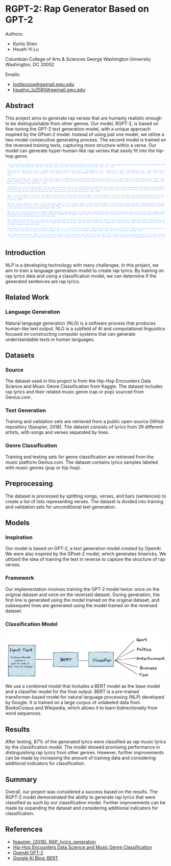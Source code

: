 # RGPT-2: Rap Generator Based on GPT-2

Authors:
- Kurtis Shen
- Hsueh-Yi Lu

Columbian College of Arts & Sciences
George Washington University
Washington, DC 20052

Emails:
- lootlecoop@gwmail.gwu.edu
- hsuehyi_lu2580@gwmail.gwu.edu

## Abstract

This project aims to generate rap verses that are humanly realistic enough to be distinguishable from other genres. Our model, RGPT-2, is based on fine-tuning the GPT-2 text generation model, with a unique approach inspired by the GPoet-2 model. Instead of using just one model, we utilize a two-model consecutive generating process. The second model is trained on the reversed training texts, capturing more structure within a verse. Our model can generate hyper-human-like rap verses that easily fit into the hip-hop genre.


<img src="img/Verses.png">

## Introduction

NLP is a developing technology with many challenges. In this project, we aim to train a language generation model to create rap lyrics. By training on rap lyrics data and using a classification model, we can determine if the generated sentences are rap lyrics.

## Related Work

### Language Generation

Natural language generation (NLG) is a software process that produces human-like text output. NLG is a subfield of AI and computational linguistics focused on constructing computer systems that can generate understandable texts in human languages.

## Datasets

### Source

The dataset used in this project is from the Hip-Hop Encounters Data Science and Music Genre Classification from Kaggle. The dataset includes rap lyrics and their related music genre (rap or pop) sourced from Genius.com.

### Text Generation

Training and validation sets are retrieved from a public open-source GitHub repository (fpaupier, 2018). The dataset consists of lyrics from 39 different artists, with songs and verses separated by lines.

### Genre Classification

Training and testing sets for genre classification are retrieved from the music platform Genius.com. The dataset contains lyrics samples labeled with music genres (pop or hip-hop).

## Preprocessing

The dataset is processed by splitting songs, verses, and bars (sentences) to create a list of lists representing verses. The dataset is divided into training and validation sets for unconditional text generation.

## Models

### Inspiration

Our model is based on GPT-2, a text generation model created by OpenAI. We were also inspired by the GPoet-2 model, which generates limericks. We utilized the idea of training the text in reverse to capture the structure of rap verses.

### Framework

Our implementation involves training the GPT-2 model twice: once on the original dataset and once on the reversed dataset. During generation, the first line is generated using the model trained on the original dataset, and subsequent lines are generated using the model trained on the reversed dataset.

### Classification Model

<img src="img/Modelstruck.png">

We use a combined model that includes a BERT model as the base model and a classifier model for the final output. BERT is a pre-trained transformer-based model for natural language processing (NLP) developed by Google. It is trained on a large corpus of unlabeled data from BooksCorpus and Wikipedia, which allows it to learn bidirectionally from word sequences.

## Results

After testing, 87% of the generated lyrics were classified as rap music lyrics by the classification model. The model showed promising performance in distinguishing rap lyrics from other genres. However, further improvements can be made by increasing the amount of training data and considering additional indicators for classification.

## Summary

Overall, our project was considered a success based on the results. The RGPT-2 model demonstrated the ability to generate rap lyrics that were classified as such by our classification model. Further improvements can be made by expanding the dataset and considering additional indicators for classification.

## References

- [fpaupier. (2018). RAP_lyrics_generation](https://github.com/fpaupier/RAP_lyrics_generation)
- [Hip-Hop Encounters Data Science and Music Genre Classification](https://www.kaggle.com/columbiau2745/hip-hop-encounters-data-science-and-music-genre)
- [OpenAI GPT-2](https://openai.com/blog/gpt-2-1-5b-release/)
- [Google AI Blog: BERT](https://ai.googleblog.com/2018/11/open-sourcing-bert-state-of-art-pre.html)
